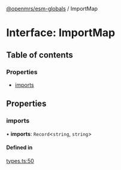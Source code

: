 [@openmrs/esm-globals](../API.md) / ImportMap

# Interface: ImportMap

## Table of contents

### Properties

- [imports](ImportMap.md#imports)

## Properties

### imports

• **imports**: `Record`<`string`, `string`\>

#### Defined in

[types.ts:50](https://github.com/openmrs/openmrs-esm-core/blob/master/packages/framework/esm-globals/src/types.ts#L50)
